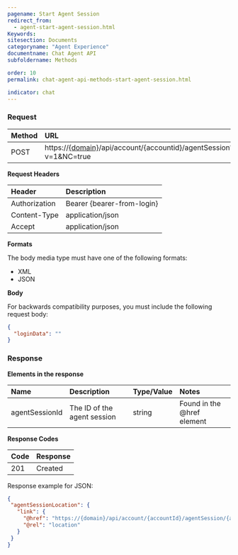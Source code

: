 ```yaml
---
pagename: Start Agent Session
redirect_from:
  - agent-start-agent-session.html
Keywords:
sitesection: Documents
categoryname: "Agent Experience"
documentname: Chat Agent API
subfoldername: Methods

order: 10
permalink: chat-agent-api-methods-start-agent-session.html

indicator: chat
---
```


### Request

| Method | URL |
| :---- | :----- |
| POST | https://[{domain}](/agent-domain-domain-api.html)/api/account/{accountid}/agentSession?v=1&NC=true |

**Request Headers**

| Header | Description |
| :--- | :--- |
| Authorization| Bearer {bearer-from-login} |
| Content-Type | application/json |
| Accept | application/json |

**Formats**

The body media type must have one of the following formats:

- XML
- JSON

**Body**

For backwards compatibility purposes, you must include the following request body:

```json
{
  "loginData": ""
}
```

### Response

**Elements in the response**

| Name | Description | Type/Value | Notes |
| :---- | :----- | :---- | :--- |
| agentSessionId | The ID of the agent session | string | Found in the @href element|

**Response Codes**

| Code | Response |
| :--- | :--- |
| 201 | Created |

Response example for JSON:

```json
{
 "agentSessionLocation": {
   "link": {
     "@href": "https://{domain}/api/account/{accountId}/agentSession/{agentSession Id}",
     "@rel": "location"
   }
 }
}
```